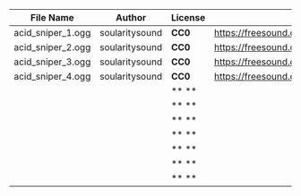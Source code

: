 | File Name        | Author   | License   | Link                            |
|------------------|----------|-----------|---------------------------------|
| acid_sniper_1.ogg | soularitysound | **CC0** | https://freesound.org/people/soularitysound/sounds/365167/ |
| acid_sniper_2.ogg | soularitysound | **CC0** | https://freesound.org/people/soularitysound/sounds/365167/ |
| acid_sniper_3.ogg | soularitysound | **CC0** | https://freesound.org/people/soularitysound/sounds/365167/ |
| acid_sniper_4.ogg | soularitysound | **CC0** | https://freesound.org/people/soularitysound/sounds/365167/ |
|  |  | ** ** |  |
|  |  | ** ** |  |
|  |  | ** ** |  |
|  |  | ** ** |  |
|  |  | ** ** |  |
|  |  | ** ** |  |
|  |  | ** ** |  |